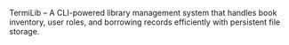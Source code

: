 
TermiLib – A CLI-powered library management system that handles book inventory, user roles, and borrowing records efficiently with persistent file storage.
